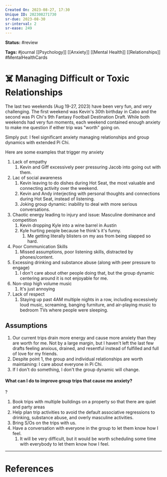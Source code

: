 ```yaml
---
Created On: 2023-08-27, 17:30
Unique ID: 202308271730
sr-due: 2023-08-30
sr-interval: 2
sr-ease: 249
---
```

**Status:** #review 

**Tags:** #journal [[Psychology]] [[Anxiety]] [[Mental Health]] [[Relationships]] #MentalHealthCards

# ☠️ Managing Difficult or Toxic Relationships

The last two weekends (Aug 19-27, 2023) have been very fun, and very challenging. The first weekend was Kevin's 30th birthday in Cabo and the second was Pi Chi's 9th Fantasy Football Destination Draft. While both weekends had very fun moments, each weekend contained enough anxiety to make me question if either trip was "worth" going on. 

Simply put: I feel significant anxiety managing relationships and group dynamics with extended Pi Chi.

Here are some examples that trigger my anxiety

1. Lack of empathy
	1. Kevin and Giff excessively peer pressuring Jacob into going out with them.
2. Lac of social awareness
	1. Kevin leaving to do dishes during Hot Seat, the most valuable and connecting activity over the weekend.
	2. Kevin and Andy interjecting with personal thoughts and connections during Hot Seat, instead of listening. 
	3. Joking group dynamic: inability to deal with more serious conversations. 
3. Chaotic energy leading to injury and issue: Masculine dominance and competition
	1. Kevin dropping Kyle into a wine barrel in Austin
	2. Kyle hurting people because he think's it's funny.
		1. Me getting literally blisters on my ass from being slapped so hard.
4. Poor Communication Skills
	1. Missed assumptions, poor listening skills, distracted by phones/content.
5. Excessing drinking and substance abuse (along with peer pressure to engage)
	1. I don't care about other people doing that, but the group dynamic centering around it is not enjoyable for me.
6. Non-stop high volume music
	1. It's just annoying
7. Lack of respect
	1. Staying up past 4AM multiple nights in a row, including excessively loud music, screaming, banging furniture, and air-playing music to bedroom TVs where people were sleeping. 

## Assumptions

1. Our current trips drain more energy and cause more anxiety than they are worth for me. Not by a large margin, but I haven't left the last few drafts feeling anxious, drained, and resentful instead of fulfilled and full of love for my friends.
2. Despite point 1, the group and individual relationships are worth maintaining: I care about everyone in Pi Chi.
3. If I don't do something, I don't the group dynamic will change. 

#### What can I do to improve group trips that cause me anxiety?
?
1. Book trips with multiple buildings on a property so that there are quiet and party areas
2. Help plan trip activities to avoid the default associative regressions to drinking, substance abuse, and overly masculine activities. 
3. Bring S/Os on the trips with us.
4. Have a conversation with everyone in the group to let them know how I feel. 
	1. It will be very difficult, but it would be worth scheduling some time with everybody to let them know how I feel. 
<!--SR:!2023-08-28,1,230-->






---
# References
